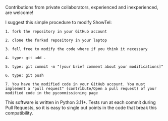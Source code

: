 Contributions from private collaborators, experienced and inexperienced, are welcome!

I suggest this simple procedure to modify ShowTel:

    1. fork the repository in your GitHub account

    2. clone the forked repository in your laptop

    3. fell free to modify the code where if you think it necessary

    4. type: git add .

    5. type: git commit -m "[your brief comment about your modifications]"

    6. type: git push

    7. You have the modified code in your GitHub account. You must implement a "pull request" (contribute/Open a pull request) of your modified code in the pycommissioning page

This software is written in Python 3.11+.
Tests run at each commit during Pull Requests, so it is easy to single out points in the code that break this compatibility.